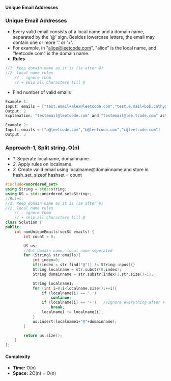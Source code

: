 **Unique Email Addresses**



### Unique Email Addresses
- Every valid email consists of a local name and a domain name, separated by the '@' sign. Besides lowercase letters, the email may contain one or more '.' or '+'.
- For example, in "alice@leetcode.com", "alice" is the local name, and "leetcode.com" is the domain name.
- **Rules**
```c
//1. Keep domain name as it is (ie after @)
//2. local name rules
    // . ignore them
    // + skip all characters till @
```
- Find number of valid emails
```c
Example 1:
Input: emails = ["test.email+alex@leetcode.com","test.e.mail+bob.cathy@leetcode.com","testemail+david@lee.tcode.com"]
Output: 2
Explanation: "testemail@leetcode.com" and "testemail@lee.tcode.com" actually receive mails.

Example 2:
Input: emails = ["a@leetcode.com","b@leetcode.com","c@leetcode.com"]
Output: 3
```

### Approach-1, Split string. O(n)
- _1._ Seperate localname, domainname. 
- _2._ Apply rules on localname.
- _3._ Create valid email using localname@domainname and store in hash_set. sizeof hashset = count
```cpp
#include<unordered_set>
using String = std::string;
using US = std::unordered_set<String>;
//Rules:
//1. Keep domain name as it is (ie after @)
//2. local name rules
    // . ignore them
    // + skip all characters till @
class Solution {
public:
    int numUniqueEmails(vecS& emails) {
        int count = 0;

        US us;
        //Get domain name, local name seperated
        for (String& str:emails){
            int index=0;
            if((index = str.find("@")) != String::npos){}
            String localname = str.substr(0,index);
            String domainname = str.substr(index+1,str.size()-1);

            String localname1;
            for (int i=0;i<localname.size();++i){
                if (localname[i] == '.')
                    continue;
                if (localname[i] == '+')   //Ignore everything after +
                    break;
                localname1 += localname[i];
            }
            us.insert(localname1+"@"+domainname);
        }

        return us.size();
    }
};
```
#### Complexity
- **Time:** O(n)
- **Space:** 2O(n) = O(n)
